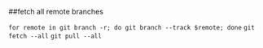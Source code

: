 ##fetch all remote branches

`for remote in git branch -r; do git branch --track $remote; done`
`git fetch --all`
`git pull --all`
